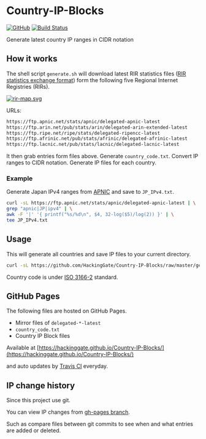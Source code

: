 # Country-IP-Blocks
[![GitHub](https://img.shields.io/github/license/HackingGate/Country-IP-Blocks.svg)](https://github.com/HackingGate/Country-IP-Blocks/raw/master/LICENSE)
[![Build Status](https://travis-ci.org/HackingGate/Country-IP-Blocks.svg?branch=master)](https://travis-ci.org/HackingGate/Country-IP-Blocks)

Generate latest country IP ranges in CIDR notation

## How it works

The shell script `generate.sh` will download latest RIR statistics files ([RIR statistics exchange format](https://www.apnic.net/about-apnic/corporate-documents/documents/resource-guidelines/rir-statistics-exchange-format/)) form the following five Regional Internet Registries (RIRs).

[![rir-map.svg](https://www.iana.org/_img/2013.1/rir-map.svg)](https://www.iana.org/numbers)

URLs:

```sh
https://ftp.apnic.net/stats/apnic/delegated-apnic-latest
https://ftp.arin.net/pub/stats/arin/delegated-arin-extended-latest
https://ftp.ripe.net/ripe/stats/delegated-ripencc-latest
https://ftp.afrinic.net/pub/stats/afrinic/delegated-afrinic-latest
https://ftp.lacnic.net/pub/stats/lacnic/delegated-lacnic-latest
```

It then grab entries form files above. Generate `country_code.txt`. Convert IP ranges to CIDR notation. Generate IP files for each country.

### Example

Generate Japan IPv4 ranges from [APNIC](https://www.apnic.net) and save to `JP_IPv4.txt`.

```sh
curl -sL https://ftp.apnic.net/stats/apnic/delegated-apnic-latest | \
grep "apnic|JP|ipv4" | \
awk -F '|' '{ printf("%s/%d\n", $4, 32-log($5)/log(2)) }' | \
tee JP_IPv4.txt
```

## Usage

This will generate all countries and save IP files to your current directory.

```sh
curl -sL https://github.com/HackingGate/Country-IP-Blocks/raw/master/generate.sh | sh
```

Country code is under [ISO 3166-2](https://en.wikipedia.org/wiki/ISO_3166-2) standard.

## GitHub Pages

The following files are hosted on GitHub Pages.

- Mirror files of `delegated-*-latest`
- `country_code.txt`
- Country IP Block files

Available at [https://hackinggate.github.io/Country-IP-Blocks/](https://hackinggate.github.io/Country-IP-Blocks/)

and auto updates by [Travis CI](https://travis-ci.org) everyday.

## IP change history

Since this project use git.

You can view IP changes from [gh-pages branch](https://github.com/HackingGate/Country-IP-Blocks/tree/gh-pages).

Such as compare files between git commits to see when and what entries are added or deleted.
